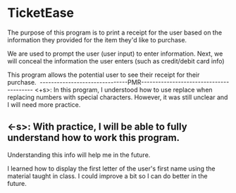 # TicketEase
The purpose of this program is to print a receipt for the user based on the information they provided for the item they'd like to purchase. 

We are used to prompt the user (user input) to enter information. 
Next, we will conceal the information the user enters (such as credit/debit card info)

This program allows the potential user to see their receipt for their purchase. 
-------------------------------PMR----------------------------------------
<+s>: In this program, I understood how to use replace when replacing numbers with special characters. 
However, it was still unclear and I will need more practice. 

<-s>: With practice, I will be able to fully understand how to work this program. 
--------------------------------------------------------------------------
Understanding this info will help me in the future. 

I learned how to display the first letter of the user's first name using the material taught in class. 
I could improve a bit so I can do better in the future. 
